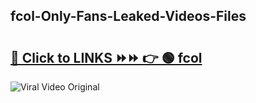 
 ## fcol-Only-Fans-Leaked-Videos-Files

# <h2><a href="https://mediaupload.pro?fcol">🔗 Click to LINKS ⏩⏩ 👉 🟢 fcol </a></h2>

<a href="https://mediaupload.pro?fcol" rel="nofollow" data-target="animated-image.originalLink"><img src="https://i.ibb.co.com/xMMVF88/686577567.gif" alt="Viral Video Original" style="max-width: 100%; display: inline-block;" data-target="animated-image.originalImage"></a>
